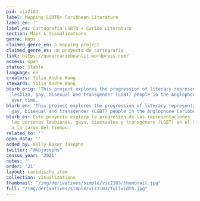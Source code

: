 ```yaml
---
pid: viz2103
label: Mapping LGBTQ+ Caribbean Literature
label_en: ''
label_es: Cartografía LGBTQ + Caribe Literatura
section: Maps & Visualizations
genre: Maps
claimed_genre_en: a mapping project
claimed_genre_es: un proyecto de cartografía
link: https://queercaribbeanlit.wordpress.com/
access: open
status: Stable
language: en
creators: Yilin Andre Wang
stewards: Yilin Andre Wang
blurb_orig: 'This project explores the progression of literary representations of
  lesbian, gay, bisexual and transgender (LGBT) people in the Anglophone Caribbean
  over time. '
blurb_en: 'This project explores the progression of literary representations of lesbian,
  gay, bisexual and transgender (LGBT) people in the Anglophone Caribbean over time. '
blurb_es: Este proyecto explora la progresión de las representaciones literarias de
  las personas lesbianas, gays, bisexuales y transgénero (LGBT) en el caribe anglófono
  a lo largo del tiempo.
related_to: ''
open_data: ''
added_by: Kelly Baker Josephs
twitter: "@kbjosephs"
census_year: '2021'
notes: ''
order: '21'
layout: caridischo_item
collection: visualizations
thumbnail: "/img/derivatives/simple/viz2103/thumbnail.jpg"
full: "/img/derivatives/simple/viz2103/fullwidth.jpg"
---
```

